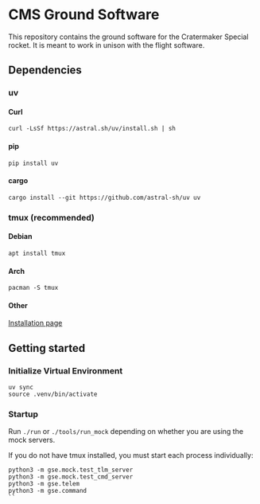# CMS Ground Software
This repository contains the ground software for the Cratermaker Special rocket.
It is meant to work in unison with the flight software.

## Dependencies
### uv
#### Curl
`curl -LsSf https://astral.sh/uv/install.sh | sh`
#### pip
`pip install uv`
#### cargo
`cargo install --git https://github.com/astral-sh/uv uv`

### tmux (recommended)
#### Debian
`apt install tmux`
#### Arch
`pacman -S tmux`
#### Other
[Installation page](https://github.com/tmux/tmux/wiki/Installing)

## Getting started
### Initialize Virtual Environment
```
uv sync
source .venv/bin/activate
```
### Startup
Run `./run` or `./tools/run_mock` depending on whether you are using the mock servers.

If you do not have tmux installed, you must start each process individually:
```
python3 -m gse.mock.test_tlm_server
python3 -m gse.mock.test_cmd_server
python3 -m gse.telem
python3 -m gse.command
``
